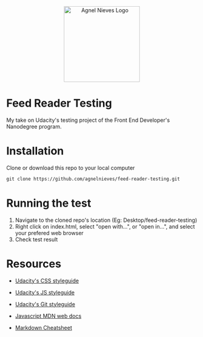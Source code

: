 <center>

<img width="200" src="http://agnelnieves.com/images/home/logo-dark.png" alt="Agnel Nieves Logo" />

</center>

# Feed Reader Testing

My take on Udacity's testing project of the Front End Developer's Nanodegree program.

# Installation

Clone or download this repo to your local computer

``` txt
git clone https://github.com/agnelnieves/feed-reader-testing.git
```

# Running the test

1. Navigate to the cloned repo's location (Eg: Desktop/feed-reader-testing)
2. Right click on index.html, select "open with...", or "open in...", and select your prefered web browser
3. Check test result

# Resources

+ [Udacity's CSS styleguide](https://udacity.github.io/frontend-nanodegree-styleguide/css.html)

+ [Udacity's JS styleguide](https://udacity.github.io/frontend-nanodegree-styleguide/javascript.html)

+ [Udacity's Git styleguide](https://udacity.github.io/frontend-nanodegree-styleguide/git.html)

+ [Javascript MDN web docs](https://developer.mozilla.org/en-US/docs/Learn/JavaScript)

+ [Markdown Cheatsheet](https://github.com/adam-p/markdown-here/wiki/Markdown-Cheatsheet#links)
